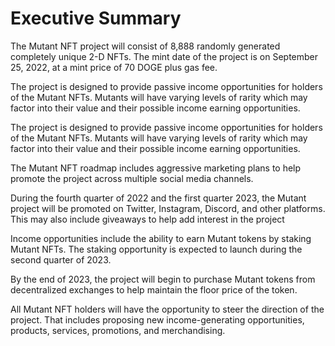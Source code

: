 # Executive Summary

The Mutant NFT project will consist of 8,888 randomly generated completely unique 2-D NFTs. The mint date of the project is on September 25, 2022, at a mint price of 70 DOGE plus gas fee.&#x20;

The project is designed to provide passive income opportunities for holders of the Mutant NFTs. Mutants will have varying levels of rarity which may factor into their value and their possible income earning opportunities.

The project is designed to provide passive income opportunities for holders of the Mutant NFTs. Mutants will have varying levels of rarity which may factor into their value and their possible income earning opportunities.

The Mutant NFT roadmap includes aggressive marketing plans to help promote the project across multiple social media channels.&#x20;

During the fourth quarter of 2022 and the first quarter 2023, the Mutant project will be promoted on Twitter, Instagram, Discord, and other platforms. This may also include giveaways to help add interest in the project

Income opportunities include the ability to earn Mutant tokens by staking Mutant NFTs. The staking opportunity is expected to launch during the second quarter of 2023.&#x20;

By the end of 2023, the project will begin to purchase Mutant tokens from decentralized exchanges to help maintain the floor price of the token.

All Mutant NFT holders will have the opportunity to steer the direction of the project. That includes proposing new income-generating opportunities, products, services, promotions, and merchandising.
